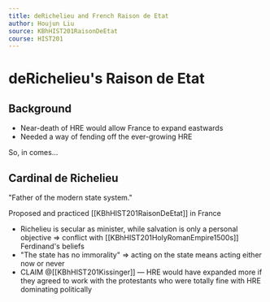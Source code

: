 ```yaml
---
title: deRichelieu and French Raison de Etat
author: Houjun Liu
source: KBhHIST201RaisonDeEtat
course: HIST201
---
```


# deRichelieu's Raison de Etat

## Background
* Near-death of HRE would allow France to expand eastwards
* Needed a way of fending off the ever-growing HRE

So, in comes...

## Cardinal de Richelieu
"Father of the modern state system."

Proposed and practiced [[KBhHIST201RaisonDeEtat]] in France

* Richelieu is secular as minister, while salvation is only a personal objective => conflict with [[KBhHIST201HolyRomanEmpire1500s]] Ferdinand's beliefs 
* "The state has no immorality" => acting on the state means acting either now or never
* CLAIM @[[KBhHIST201Kissinger]] — HRE would have expanded more if they agreed to work with the protestants who were totally fine with HRE dominating politically 
